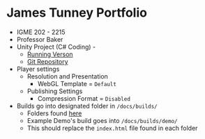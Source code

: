 # James Tunney Portfolio

- IGME 202 - 2215
- Professor Baker
- Unity Project (C# Coding) - 
  - [Running Verson](https://igme-202-2221.github.io/project-1-JamesTunney/)
  - [Git Repository](https://github.com/IGME-202-2221/project-1-JamesTunney)
- Player settings
  - Resolution and Presentation
    - WebGL Template = `Default`
  - Publishing Settings
    - Compression Format = `Disabled`
- Builds go into designated folder in `/docs/builds/`
  - Folders found [here](/docs/builds/)
  - Example Demo's build goes into `/docs/builds/demo/`
  - This should replace the `index.html` file found in each folder
